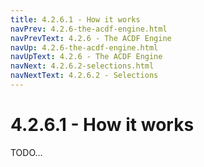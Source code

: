 ```yaml
---
title: 4.2.6.1 - How it works
navPrev: 4.2.6-the-acdf-engine.html
navPrevText: 4.2.6 - The ACDF Engine
navUp: 4.2.6-the-acdf-engine.html
navUpText: 4.2.6 - The ACDF Engine
navNext: 4.2.6.2-selections.html
navNextText: 4.2.6.2 - Selections
---
```


# 4.2.6.1 - How it works

TODO...
